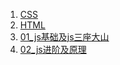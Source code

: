 1. [CSS](./CSS/CSS.md)
2. [HTML](./HTML/HTML面试题.md)
3. [01_js基础及js三座大山](./JavaScript/01_js基础及js三座大山.md)
4. [02_js进阶及原理](./JavaScript/02_js进阶及原理.md)